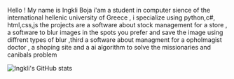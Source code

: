 Hello ! My name is Ingkli Boja i'am a student in computer sience of the international hellenic university of Greece , i specialize using python,c#, html,css,js
the projects are a software about stock management for a store , a software to blur images in the spots you prefer and save the image using diffrent types of blur 
,third a software about managment for a opholmagist doctor , a shoping site and a ai algorithm to solve the missionaries and canibals problem 



![Ingkli's GitHub stats](https://github-readme-stats.vercel.app/api?ingli0=anuraghazra&show_icons=true&theme=radical)
